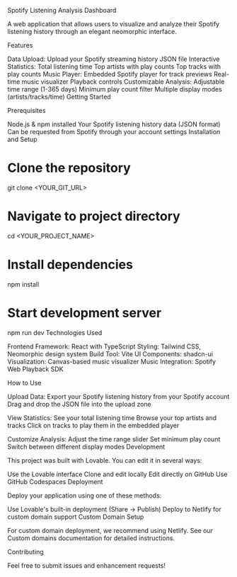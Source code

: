 Spotify Listening Analysis Dashboard

A web application that allows users to visualize and analyze their Spotify listening history through an elegant neomorphic interface.

Features

Data Upload: Upload your Spotify streaming history JSON file
Interactive Statistics:
Total listening time
Top artists with play counts
Top tracks with play counts
Music Player:
Embedded Spotify player for track previews
Real-time music visualizer
Playback controls
Customizable Analysis:
Adjustable time range (1-365 days)
Minimum play count filter
Multiple display modes (artists/tracks/time)
Getting Started

Prerequisites

Node.js & npm installed
Your Spotify listening history data (JSON format)
Can be requested from Spotify through your account settings
Installation and Setup


# Clone the repository
git clone <YOUR_GIT_URL>

# Navigate to project directory
cd <YOUR_PROJECT_NAME>

# Install dependencies
npm install

# Start development server
npm run dev
Technologies Used

Frontend Framework: React with TypeScript
Styling: Tailwind CSS, Neomorphic design system
Build Tool: Vite
UI Components: shadcn-ui
Visualization: Canvas-based music visualizer
Music Integration: Spotify Web Playback SDK


How to Use

Upload Data:
Export your Spotify listening history from your Spotify account
Drag and drop the JSON file into the upload zone

View Statistics:
See your total listening time
Browse your top artists and tracks
Click on tracks to play them in the embedded player

Customize Analysis:
Adjust the time range slider
Set minimum play count
Switch between different display modes
Development

This project was built with Lovable. You can edit it in several ways:

Use the Lovable interface
Clone and edit locally
Edit directly on GitHub
Use GitHub Codespaces
Deployment

Deploy your application using one of these methods:

Use Lovable's built-in deployment (Share -> Publish)
Deploy to Netlify for custom domain support
Custom Domain Setup

For custom domain deployment, we recommend using Netlify. See our Custom domains documentation for detailed instructions.

Contributing

Feel free to submit issues and enhancement requests!
